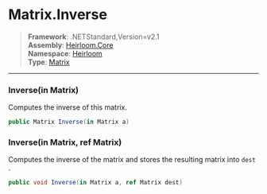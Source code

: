 # Matrix.Inverse

> **Framework**: .NETStandard,Version=v2.1  
> **Assembly**: [Heirloom.Core][0]  
> **Namespace**: [Heirloom][0]  
> **Type**: [Matrix][1]

--------------------------------------------------------------------------------

### Inverse(in Matrix)

Computes the inverse of this matrix.

```cs
public Matrix Inverse(in Matrix a)
```

### Inverse(in Matrix, ref Matrix)

Computes the inverse of the matrix and stores the resulting matrix into `dest` .

```cs
public void Inverse(in Matrix a, ref Matrix dest)
```

[0]: ../Heirloom.Core.md
[1]: Heirloom.Matrix.md
